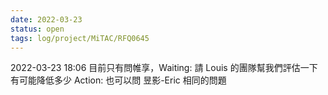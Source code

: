 ```yaml
---
date: 2022-03-23
status: open
tags: log/project/MiTAC/RFQ0645
---
```



 2022-03-23 18:06
 目前只有問帷享，Waiting: 請 Louis 的團隊幫我們評估一下有可能降低多少
 Action: 也可以問 昱影-Eric 相同的問題